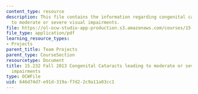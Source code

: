 ```yaml
---
content_type: resource
description: This file contains the information regarding congenital cataracts leading
  to moderate or severe visual impairments.
file: https://ol-ocw-studio-app-production.s3.amazonaws.com/courses/15-232-business-model-innovation-global-health-in-frontier-markets-fall-2013/646d74d7e91d319af7d22c9a11a03cc1_MIT15_232F13_a1_catarct_1.pdf
file_type: application/pdf
learning_resource_types:
- Projects
parent_title: Team Projects
parent_type: CourseSection
resourcetype: Document
title: 15.232 Fall 2013 Congenital Cataracts leading to moderate or severe visual
  impairments
type: OCWFile
uid: 646d74d7-e91d-319a-f7d2-2c9a11a03cc1
---
```


